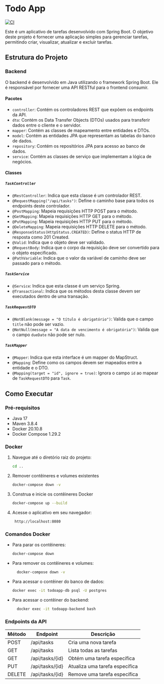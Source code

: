 # Todo App
[![CI](https://github.com/LucasFranca0/todo-app/actions/workflows/ci-backend.yml/badge.svg)](https://github.com/LucasFranca0/todo-app/actions/workflows/ci-backend.yml)

Este é um aplicativo de tarefas desenvolvido com Spring Boot. O objetivo deste projeto é fornecer uma aplicação simples para gerenciar tarefas, permitindo criar, visualizar, atualizar e excluir tarefas.

## Estrutura do Projeto

### Backend

O backend é desenvolvido em Java utilizando o framework Spring Boot. Ele é responsável por fornecer uma API RESTful para o frontend consumir.

#### Pacotes

- `controller`: Contém os controladores REST que expõem os endpoints da API.
- `dto`: Contém os Data Transfer Objects (DTOs) usados para transferir dados entre o cliente e o servidor.
- `mapper`: Contém as classes de mapeamento entre entidades e DTOs.
- `model`: Contém as entidades JPA que representam as tabelas do banco de dados.
- `repository`: Contém os repositórios JPA para acesso ao banco de dados.
- `service`: Contém as classes de serviço que implementam a lógica de negócios.

#### Classes

##### `TaskController`

- `@RestController`: Indica que esta classe é um controlador REST.
- `@RequestMapping("/api/tasks")`: Define o caminho base para todos os endpoints deste controlador.
- `@PostMapping`: Mapeia requisições HTTP POST para o método.
- `@GetMapping`: Mapeia requisições HTTP GET para o método.
- `@PutMapping`: Mapeia requisições HTTP PUT para o método.
- `@DeleteMapping`: Mapeia requisições HTTP DELETE para o método.
- `@ResponseStatus(HttpStatus.CREATED)`: Define o status HTTP de resposta como 201 Created.
- `@Valid`: Indica que o objeto deve ser validado.
- `@RequestBody`: Indica que o corpo da requisição deve ser convertido para o objeto especificado.
- `@PathVariable`: Indica que o valor da variável de caminho deve ser passado para o método.

##### `TaskService`

- `@Service`: Indica que esta classe é um serviço Spring.
- `@Transactional`: Indica que os métodos desta classe devem ser executados dentro de uma transação.

##### `TaskRequestDTO`

- `@NotBlank(message = "O título é obrigatório")`: Valida que o campo `title` não pode ser vazio.
- `@NotNull(message = "A data de vencimento é obrigatória")`: Valida que o campo `dueDate` não pode ser nulo.

##### `TaskMapper`
- `@Mapper`: Indica que esta interface é um mapper do MapStruct.
- `@Mapping`: Define como os campos devem ser mapeados entre a entidade e o DTO.
- `@Mapping(target = "id", ignore = true)`: Ignora o campo `id` ao mapear de `TaskRequestDTO` para `Task`.

## Como Executar

### Pré-requisitos

- Java 17
- Maven 3.8.4
- Docker 20.10.8
- Docker Compose 1.29.2

### Docker

1. Navegue até o diretório raiz do projeto:
   ```sh
   cd ..
2. Remover contêineres e volumes existentes
   ```sh
   docker-compose down -v
   ```
2. Construa e inicie os contêineres Docker
    ```sh
   docker-compose up --build
   ```
3. Acesse o aplicativo em seu navegador:
   ```sh
    http://localhost:8080
    ```
### Comandos Docker

- Para parar os contêineres:
  ```sh
  docker-compose down
  ```
- Para remover os contêineres e volumes:
  ```sh
    docker-compose down -v
    ```
- Para acessar o contêiner do banco de dados:
  ```sh
  docker exec -it todoapp-db psql -U postgres
  ```
- Para acessar o contêiner do backend:
  ```sh
    docker exec -it todoapp-backend bash
    ```
### Endpoints da API
| Método | Endpoint                | Descrição                          |
|--------|-------------------------|------------------------------------|
| POST   | /api/tasks              | Cria uma nova tarefa               |
| GET    | /api/tasks              | Lista todas as tarefas             |
| GET    | /api/tasks/{id}         | Obtém uma tarefa específica         |
| PUT    | /api/tasks/{id}         | Atualiza uma tarefa específica      |
| DELETE | /api/tasks/{id}         | Remove uma tarefa específica        |





   
